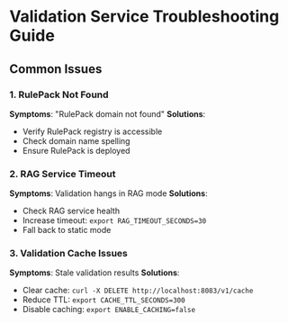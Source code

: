 # Validation Service Troubleshooting Guide

## Common Issues

### 1. RulePack Not Found

**Symptoms**: "RulePack domain not found"
**Solutions**:

- Verify RulePack registry is accessible
- Check domain name spelling
- Ensure RulePack is deployed

### 2. RAG Service Timeout

**Symptoms**: Validation hangs in RAG mode
**Solutions**:

- Check RAG service health
- Increase timeout: `export RAG_TIMEOUT_SECONDS=30`
- Fall back to static mode

### 3. Validation Cache Issues

**Symptoms**: Stale validation results
**Solutions**:

- Clear cache: `curl -X DELETE http://localhost:8083/v1/cache`
- Reduce TTL: `export CACHE_TTL_SECONDS=300`
- Disable caching: `export ENABLE_CACHING=false`
